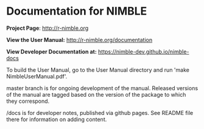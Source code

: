 Documentation for NIMBLE
========================

**Project Page**: http://r-nimble.org

**View the User Manual:** http://r-nimble.org/documentation

**View Developer Documentation at:** https://nimble-dev.github.io/nimble-docs

To build the User Manual, go to the User Manual directory and run 'make NimbleUserManual.pdf'.

master branch is for ongoing development of the manual. Released versions of the manual are tagged based on the version of the package to which they correspond.

/docs is for developer notes, published via github pages.  See README file there for information on adding content.
